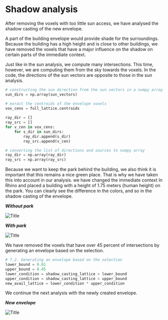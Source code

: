 # Shadow analysis 

After removing the voxels with too little sun access, we have analysed the shadow casting of the new envelope. 

A part of the building envelope would provide shade for the surroundings. Because the building has a high height and is close to other buildings, we have removed the voxels that have a major influence on the shadow on certain parts of the immediate context.

Just like in the sun analysis, we compute many intersections. This time, however, we are computing them from the sky towards the voxels. In the code, the directions of the sun vectors are opposite to those in the sun analysis.

``` python
# constructing the sun direction from the sun vectors in a numpy array
sun_dirs = np.array(sun_vectors)

# exract the centroids of the envelope voxels
vox_cens = full_lattice.centroids
 
ray_dir = []
ray_src = []
for v_cen in vox_cens:
    for s_dir in sun_dirs:
        ray_dir.append(s_dir)
        ray_src.append(v_cen)

# converting the list of directions and sources to numpy array
ray_dir = np.array(ray_dir)
ray_src = np.array(ray_src)

```

Because we want to keep the park behind the building, we also think it is important that this remains a nice green place. That is why we have taken this into account in our analysis. we have changed the immediate context In Rhino and placed a building with a height of 1.75 meters (human height) on the park. You can clearly see the difference in the colors, and so in the shadow casting of the envelope. 

***Without park***

![Title](../img/shadow_no_park.jpg)

***With park***

![Title](../img/shadow1.jpg)

We have removed the voxels that have over 45 percent of intersections by generating an envelope based on the selection. 
``` python
# 7.2. Generating an envelope based on the selection
lower_bound = 0.01
upper_bound = 0.45
lower_condition = shadow_casting_lattice > lower_bound
upper_condition = shadow_casting_lattice < upper_bound
new_avail_lattice = lower_condition * upper_condition

```
We continue the next analysis with the newly created envelope.

***New envelope***

![Title](..//img/shadow2.jpg)

